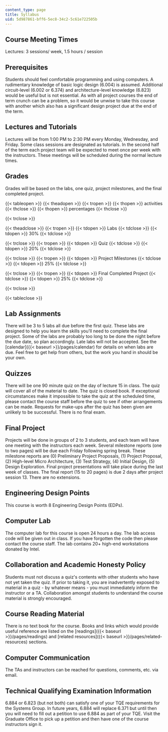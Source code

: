 ```yaml
---
content_type: page
title: Syllabus
uid: 5d987861-bff6-5ec8-34c2-5c61e722505b
---
```


Course Meeting Times
--------------------

Lectures: 3 sessions/ week, 1.5 hours / session

Prerequisites
-------------

Students should feel comfortable programming and using computers. A rudimentary knowledge of basic logic design (6.004) is assumed. Additional circuit-level (6.002 or 6.374) and architecture-level knowledge (6.823) would be useful but is not essential. As with all project courses the end of term crunch can be a problem, so it would be unwise to take this course with another which also has a significant design project due at the end of the term.

Lectures and Tutorials
----------------------

Lectures will be from 1:00 PM to 2:30 PM every Monday, Wednesday, and Friday. Some class sessions are designated as tutorials. In the second half of the term each project team will be expected to meet once per week with the instructors. These meetings will be scheduled during the normal lecture times.

Grades
------

Grades will be based on the labs, one quiz, project milestones, and the final completed project.

{{< tableopen >}}
{{< theadopen >}}
{{< tropen >}}
{{< thopen >}}
activities
{{< thclose >}}
{{< thopen >}}
percentages
{{< thclose >}}

{{< trclose >}}

{{< theadclose >}}
{{< tropen >}}
{{< tdopen >}}
Labs
{{< tdclose >}}
{{< tdopen >}}
30%
{{< tdclose >}}

{{< trclose >}}
{{< tropen >}}
{{< tdopen >}}
Quiz
{{< tdclose >}}
{{< tdopen >}}
20%
{{< tdclose >}}

{{< trclose >}}
{{< tropen >}}
{{< tdopen >}}
Project Milestones
{{< tdclose >}}
{{< tdopen >}}
25%
{{< tdclose >}}

{{< trclose >}}
{{< tropen >}}
{{< tdopen >}}
Final Completed Project
{{< tdclose >}}
{{< tdopen >}}
25%
{{< tdclose >}}

{{< trclose >}}

{{< tableclose >}}

  

Lab Assignments
---------------

There will be 3 to 5 labs all due before the first quiz. These labs are designed to help you learn the skills you'll need to complete the final project. Some of the labs are probably too long to be done the night before the due date, so plan accordingly. Late labs will not be accepted. See the [calendar]({{< baseurl >}}/pages/calendar) for details on when labs are due. Feel free to get help from others, but the work you hand in should be your own.

Quizzes
-------

There will be one 90 minute quiz on the day of lecture 15 in class. The quiz will cover all of the material to date. The quiz is closed book. If exceptional circumstances make it impossible to take the quiz at the scheduled time, please contact the course staff before the quiz to see if other arrangements can be made. Requests for make-ups after the quiz has been given are unlikely to be successful. There is no final exam.

Final Project
-------------

Projects will be done in groups of 2 to 3 students, and each team will have one meeting with the instructors each week. Several milestone reports (one to two pages) will be due each Friday following spring break. These milestone reports are (0) Preliminary Project Proposals, (1) Project Proposal, (2) High-level Micro Architecture, (3) Test Strategy, (4) Initial Design, (5) Design Exploration. Final project presentations will take place during the last week of classes. The final report (15 to 20 pages) is due 2 days after project session 13. There are no extensions.

Engineering Design Points
-------------------------

This course is worth 8 Engineering Design Points (EDPs).

Computer Lab
------------

The computer lab for this course is open 24 hours a day. The lab access code will be given out in class. If you have forgotten the code then please contact the course staff. The lab contains 20+ high-end workstations donated by Intel.

Collaboration and Academic Honesty Policy
-----------------------------------------

Students must not discuss a quiz's contents with other students who have not yet taken the quiz. If prior to taking it, you are inadvertently exposed to material in a quiz - by whatever means - you must immediately inform the instructor or a TA. Collaboration amongst students to understand the course material is strongly encouraged.

Course Reading Material
-----------------------

There is no text book for the course. Books and links which would provide useful reference are listed on the [readings]({{< baseurl >}}/pages/readings) and [related resources]({{< baseurl >}}/pages/related-resources) sections.

Computer Communication
----------------------

The TAs and instructors can be reached for questions, comments, etc. via email.

Technical Qualifying Examination Information
--------------------------------------------

6.884 or 6.823 (but not both) can satisfy one of your TQE requirements for the Systems Group. In future years, 6.884 will replace 6.371 but until then you will need to fill out a petition to use 6.884 as part of your TQE. Visit the Graduate Office to pick up a petition and then have one of the course instructors sign it.